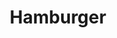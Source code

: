 ---
layout: post
title: Hamburger
description: Classic single 1/3 pound burger with your choice of LTO and cheese
price: $4.50
type: special
gravatar: https://gravatar.com/avatar/4d4cc105958cfeec20de31c34a6a3a15?s=150
postFooter: Additional information, and maybe a <a href="#">link or two</a>
---